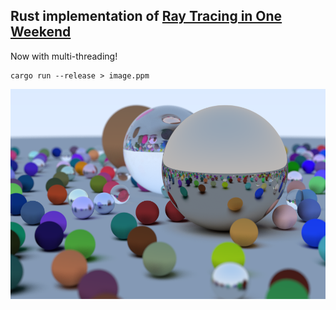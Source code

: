 ## Rust implementation of [Ray Tracing in One Weekend](https://raytracing.github.io/books/RayTracingInOneWeekend.html)

Now with multi-threading!

```
cargo run --release > image.ppm
```

![render](./image.png)
